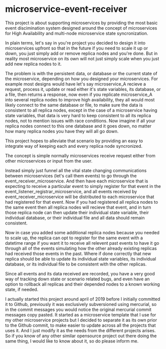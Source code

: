 # microservice-event-receiver

This project is about supporting microservices by providing the most basic event discimination system designed around the concept of microservices for High Availability and multi-node microservice state syncronization.

In plain terms, let's say in you're project you decided to design it into microservices upfront so that in the future if you need to scale it up or down, you just simply add or remove replica nodes and you're done. But in reality most microservice on its own will not just simply scale when you just add new replica nodes to it.

The problem is with the persistent data, or database or the current state of the microservice, depending on how you designed your microservices. For example most designs would have let's say microservice_A recieve a request, process it, update or read either it's state variables, its database, or a file, then returns a response, now even if you replicate microservice_A into several replica nodes to improve high availability, they all would most likely connect to the same database or file, to make sure the data is consistent to all replica nodes, except in the case of a microservice having state variables, that data is very hard to keep consistent to all its replica nodes, not to mention issues with race conditions. Now imagine if all your replica nodes connect to this one database and it goes down, no matter how many replica nodes you have they will all go down.

This project hopes to alleviate that scenario by providing an easy to integrate way of keeping each and every replica node syncronized.

The concept is simple normally microservices receive request either from other microservices or input from the user.

Instead simply just funnel all the vital state changing communications between microservices (let's call them events) to go through the event_receiver_microservice. And then have each microservice that is expecting to receive a particular event to simply register for that event in the event_listener_registrar_microservice, and all events received by event_receiver_microservice will be distributed to each microservice that had registered for that event. Now if you had registered all replica nodes to the same event then all replica nodes will recieve that event, and in turn those replica node can then update their individual state variable, their individual database, or their individual file and all data should remain consistent.

Now in case you added some additional replica nodes because you needed to scale up, the replica can opt to register for the same event with a datetime range if you want it to receive all relevent past events to have it go through all of the events simulating how the other already existing replicas had received those events in the past. Where if done correctly that new replica should be able to update its individual state variables, its individual database, or its individual file to be consistent with the other replicas.

Since all events and its data received are recorded, you have a very good way of tracking down state or scenario related bugs, and even have an option to rollback all replicas and their depended nodes to a known working state, if needed.

I actually started this project around april of 2019 before I initially committed it to Github, previously it was exclusively subversioned using mercurial, so in the commit messages you would notice the original mercurial commit messages copy pasted. It started as a microservice template that I use for my other microservice projects but I decided to separate it as its own prior to the Github commit, to make easier to update across all the projects that uses it. And I just modify it as the needs from the different projects arises. So if you know of any other similar opensource project out there doing the same thing, I would like to know about it, so do please inform me.

